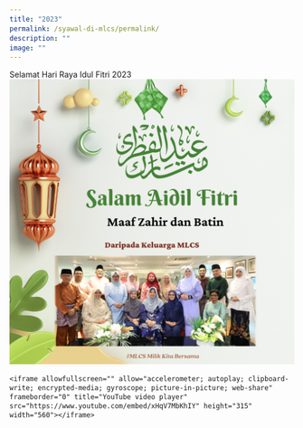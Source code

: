 ```yaml
---
title: "2023"
permalink: /syawal-di-mlcs/permalink/
description: ""
image: ""
---
```

Selamat Hari Raya Idul Fitri 2023
![Selamat Hari Raya 2023](/images/green%20modern%20happy%20eid%20al-fitr%20instagram%20post.png)
```
<iframe allowfullscreen="" allow="accelerometer; autoplay; clipboard-write; encrypted-media; gyroscope; picture-in-picture; web-share" frameborder="0" title="YouTube video player" src="https://www.youtube.com/embed/xHqV7MbKhIY" height="315" width="560"></iframe>
```